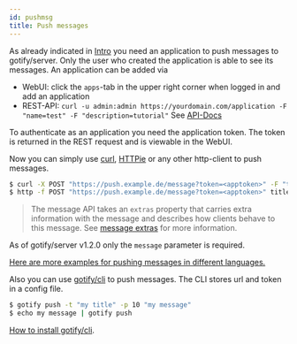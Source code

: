 ```yaml
---
id: pushmsg
title: Push messages
---
```


As already indicated in [Intro](index.md) you need an application to push messages to gotify/server. Only the user who created the application is able to see its messages.
An application can be added via

- WebUI: click the `apps`-tab in the upper right corner when logged in and add an application
- REST-API: `curl -u admin:admin https://yourdomain.com/application -F "name=test" -F "description=tutorial"`
  See [API-Docs](https://gotify.github.io/api-docs/)

To authenticate as an application you need the application token.
The token is returned in the REST request and is viewable in the WebUI.

Now you can simply use [curl](https://curl.haxx.se/), [HTTPie](https://httpie.org/) or any other http-client to push messages.

```bash
$ curl -X POST "https://push.example.de/message?token=<apptoken>" -F "title=my title" -F "message=my message" -F "priority=5"
$ http -f POST "https://push.example.de/message?token=<apptoken>" title="my title" message="my message" priority="5"
```

> The message API takes an `extras` property that carries extra information with the message and describes how clients behave to this message.
> See [message extras](msgextras.md) for more information.

As of gotify/server v1.2.0 only the `message` parameter is required.

[Here are more examples for pushing messages in different languages.](more-pushmsg.md)

Also you can use [gotify/cli](https://github.com/gotify/cli) to push messages.
The CLI stores url and token in a config file.

```bash
$ gotify push -t "my title" -p 10 "my message"
$ echo my message | gotify push
```

[How to install gotify/cli](https://github.com/gotify/cli).
